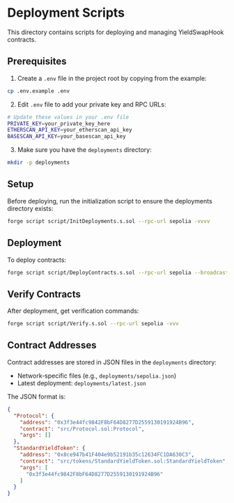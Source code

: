 # Deployment Scripts

This directory contains scripts for deploying and managing YieldSwapHook contracts.

## Prerequisites

1. Create a `.env` file in the project root by copying from the example:

```bash
cp .env.example .env
```

2. Edit `.env` file to add your private key and RPC URLs:

```bash
# Update these values in your .env file
PRIVATE_KEY=your_private_key_here
ETHERSCAN_API_KEY=your_etherscan_api_key
BASESCAN_API_KEY=your_basescan_api_key
```

3. Make sure you have the `deployments` directory:

```bash
mkdir -p deployments
```

## Setup

Before deploying, run the initialization script to ensure the deployments directory exists:

```bash
forge script script/InitDeployments.s.sol --rpc-url sepolia -vvvv
```

## Deployment

To deploy contracts:

```bash
forge script script/DeployContracts.s.sol --rpc-url sepolia --broadcast --verify
```

## Verify Contracts

After deployment, get verification commands:

```bash
forge script script/Verify.s.sol --rpc-url sepolia -vvv
```

## Contract Addresses

Contract addresses are stored in JSON files in the `deployments` directory:
- Network-specific files (e.g., `deployments/sepolia.json`)
- Latest deployment: `deployments/latest.json`

The JSON format is:
```json
{
  "Protocol": {
    "address": "0x3f3e44fc9842F8bF64D8277D2559130191924B96",
    "contract": "src/Protocol.sol:Protocol",
    "args": []
  },
  "StandardYieldToken": {
    "address": "0x8ce947b41F404e9b52191b35c12634FC1DA630C3",
    "contract": "src/tokens/StandardYieldToken.sol:StandardYieldToken", 
    "args": [
      "0x3f3e44fc9842F8bF64D8277D2559130191924B96"
    ]
  }
}
```
